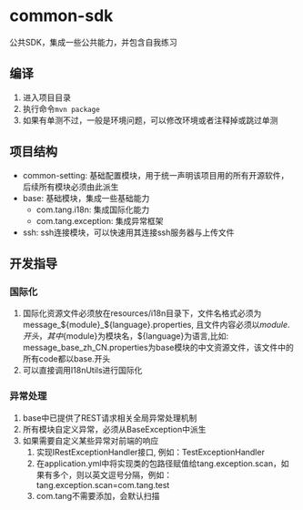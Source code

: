 # common-sdk
公共SDK，集成一些公共能力，并包含自我练习

## 编译

1. 进入项目目录
2. 执行命令`mvn package`
3. 如果有单测不过，一般是环境问题，可以修改环境或者注释掉或跳过单测

## 项目结构

- common-setting: 基础配置模块，用于统一声明该项目用的所有开源软件， 后续所有模块必须由此派生
- base: 基础模块，集成一些基础能力
  - com.tang.i18n: 集成国际化能力
  - com.tang.exception: 集成异常框架
- ssh: ssh连接模块，可以快速用其连接ssh服务器与上传文件


## 开发指导


### 国际化

1. 国际化资源文件必须放在resources/i18n目录下，文件名格式必须为message_${module}_${language}.properties, 且文件内容必须以${module}.开头， 其中${module}为模块名，${language}为语言,比如: message_base_zh_CN.properties为base模块的中文资源文件，该文件中的所有code都以base.开头
2. 可以直接调用I18nUtils进行国际化

### 异常处理

1. base中已提供了REST请求相关全局异常处理机制
2. 所有模块自定义异常，必须从BaseException中派生
3. 如果需要自定义某些异常对前端的响应
   1. 实现IRestExceptionHandler接口, 例如：TestExceptionHandler
   2. 在application.yml中将实现类的包路径赋值给tang.exception.scan，如果有多个，则以英文逗号分隔，例如：tang.exception.scan=com.tang.test
   3. com.tang不需要添加，会默认扫描